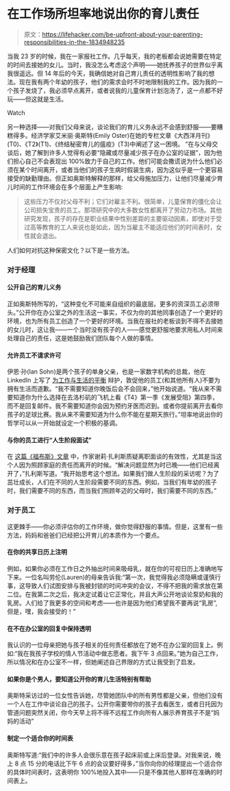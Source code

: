 # 在工作场所坦率地说出你的育儿责任

> 原文：<https://lifehacker.com/be-upfront-about-your-parenting-responsibilities-in-the-1834948235>

当我 23 岁的时候，我在一家报社工作。几乎每天，我的老板都会说她需要在特定的时间去接她的女儿。当时，我没怎么考虑这个声明——她抚养孩子的世界似乎离我很遥远。但 14 年后的今天，我确信她对自己育儿责任的透明性影响了我的想法。现在我有两个年幼的孩子，他们的需求会时不时地限制我的工作。因为我的一个孩子发烧了，我必须早点离开，或者说我的儿童保育计划泡汤了，这一点都不好玩——但这就是生活。

Watch

另一种选择——对我们父母来说，谈论我们的育儿义务永远不会感到舒服——要糟糕得多。经济学家艾米丽·奥斯特(Emily Oster)在她的专栏文章《大西洋月刊》(T0)、《T2》(T1)、《终结秘密育儿的瘟疫》(T3)中阐述了这一困境。 ”在与父母交谈后，她了解到许多人觉得有必要“隐藏或尽量减少孩子在办公室的证据”，因为他们担心自己不会表现出 100%致力于自己的工作。他们可能会撒谎说为什么他们必须在某个时间离开，或者当他们的孩子生病时假装生病，因为这似乎是一个更容易接受的缺勤理由。但正如奥斯特解释的那样，给父母施加压力，让他们尽量减少育儿时间的工作环境会在多个层面上产生影响:

> 这些压力不仅对父母不利；它们对雇主不利。很简单，儿童保育的僵化会让公司损失宝贵的员工。那项研究中的大多数女性都离开了劳动力市场。其他研究发现，孩子的存在是职业结果中性别差距的主要驱动因素，即使对于受过高等教育的工人来说也是如此，因为当雇主不能适应他们的时间表时，女性就会退出。

人们如何对抗这种保密文化？以下是一些方法。

### 对于经理

#### **公开自己的育儿义务**

正如奥斯特所写的，“这种变化不可能来自组织的最底层。更多的资深员工必须带头。”公开你在办公室之外的生活这一事实，不仅为你的其他同事创造了一个更好的环境，也为所有员工创造了一个更好的环境。当我在报社的老板谈到不得不去接她的女儿时，这让我——一个当时没有孩子的人——感觉更舒服地要求用私人时间来处理自己的责任，这是她鼓励我们团队每个人做的事情。

#### **允许员工不请求许可**

伊恩·孙(Ian Sohn)是两个孩子的单身父亲，也是一家数字机构的总裁，他在 LinkedIn 上写了 [为工作与生活的平衡](https://www.linkedin.com/feed/update/urn:li:activity:6535470294486839296) 辩护，敦促他的员工(和其他所有人)不要为拥有生活而道歉。“我不需要知道你晚饭后会不会回来，”他开始说道。“我从来不需要知道你为什么选择在去洛杉矶的飞机上看《T4》第一季《发展受阻》第四季，而不是回复邮件。我不需要知道你会因为预约牙医而迟到。或者你提前离开去看你孩子的足球比赛。我从来不需要知道为什么你不能在星期天旅行。”坦率地说出你的哲学可以从一开始就设定一个积极的基调。

#### **与你的员工进行“人生阶段面试”**

在 [这篇《福布斯》文章](https://www.forbes.com/sites/shelleyzalis/2019/05/14/the-power-of-caregiving-in-the-workplace-no-one-talks-about/#3023ffdd47c8) 中，作家谢莉·扎利斯质疑离职面谈的有效性，尤其是当这个人因为照顾家庭的责任而离开的时候。“解决问题显然为时已晚——他们已经离开了，”扎利斯写道。“我开始思考这个想法。如果我们做人生阶段的采访呢？为了茁壮成长，人们在不同的人生阶段需要不同的东西。例如，当我们有年幼的孩子时，我们需要不同的东西，而当我们照顾年迈的父母时，我们需要不同的东西。”

### 对于员工

这更棘手——你必须评估你的工作环境，做你觉得舒服的事情。但是，这里有一些方法，妈妈和爸爸们已经把公开育儿的本质作为一个要点。

#### **在你的共享日历上注明**

例如，如果你必须在工作日之外抽出时间来吸母乳，就在你的可视日历上准确地写下来。一位名叫劳伦(Lauren)的母亲告诉我:“第一次，我觉得我必须隐瞒或谨慎行事，这导致人们试图安排与我被封锁的时间冲突的会议，不得不把我的需求放在第二位。在我第二次之后，我决定试着让它正常化，并且大声公开地谈论泵奶和我的乳房。人们给了我更多的空间和考虑——也许是因为他们希望我不要再说“乳房”,但是，嘿，我会接受的！”

#### **在不在办公室的回复中保持透明**

我认识的一位母亲把她与孩子相关的任何责任都放在了她不在办公室的回复上。例如:“我在我孩子学校的情人节活动中做志愿者。我下午 3 点回来。”她为自己工作，所以情况和在办公室不一样，但她阐述自己界限的方式让我受到了启发。

#### 如果你是个男人，要知道公开你的育儿生活特别有帮助

奥斯特采访过的一位女性告诉她，尽管她团队中的所有男性都是父亲，但他们没有一个人在工作中谈论自己的孩子。公开你需要带你的孩子去看医生，或者日托因为管道问题突然关闭，你今天早上将不得不远程工作向所有人展示养育孩子不是“妈妈的活动”

#### **制定一个适合你的时间表**

奥斯特写道:“我们中的许多人会很乐意在孩子起床前或上床后登录。对我来说，晚上 8 点 15 分的电话比下午 6 点的会议要好得多，”当你向你的经理提出一个适合你的具体时间表时，这表明你 100%地投入其中——只是不像其他人那样在准确的时间表上。